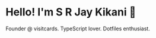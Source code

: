 <!-- Minimalist and simple README.md for srjaykikani -->

# Hello! I'm S R Jay Kikani 👋

Founder @ visitcards. TypeScript lover. Dotfiles enthusiast.




